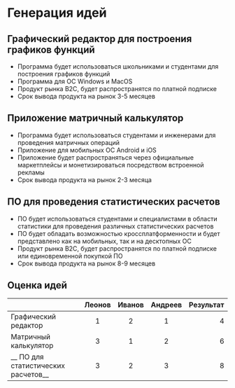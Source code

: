 ﻿# Генерация идей	
	
## Графический редактор для построения графиков функций

- Программа будет использоваться школьниками и студентами для построения графиков функций
- Программа для ОС Windows и MacOS
- Продукт рынка B2C, будет распространятся по платной подписке
- Срок вывода продукта на рынок 3-5 месяцев

## Приложение матричный калькулятор 

- Программа будет использоваться студентами и инженерами для проведения матричных операций
- Приложение для мобильных ОС Android и iOS
- Приложение будет распространяться через официальные маркетплейсы и монетизироваться посредством встроенной рекламы
- Срок вывода продукта на рынок 2-3 месяца

## ПО для проведения статистических расчетов
- ПО будет использоваться студентами и специалистами в области статистики для проведения различных статистических расчетов
- ПО будет обладать возможностью кроссплатформенности и будет представлено как на мобильных, так и на десктопных ОС
- Продукт рынка B2C, будет распространятся по платной подписке или единовременной покупкой ПО
- Срок вывода продукта на рынок 8-9 месяцев

## Оценка идей

  | 		      		    | Леонов  | Иванов| Андреев| Результат|  
  | ------------------------------- |:-------:|:-----:|:------:| --------:|
  | Графический редактор 	    |    1    |   2   |    1   |     4    |
  | Матричный калькулятор           |    3    |   1   |    2   |     6    |
  |__ ПО для статистических расчетов__|    3    |   2   |    3   |     8  |


